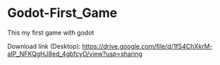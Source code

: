 # Godot-First_Game
 This my first game with godot

Download link (Desktop): https://drive.google.com/file/d/1fS4ChXkrM-aIP_NFKQgHJ8ed_4gbfcyO/view?usp=sharing
